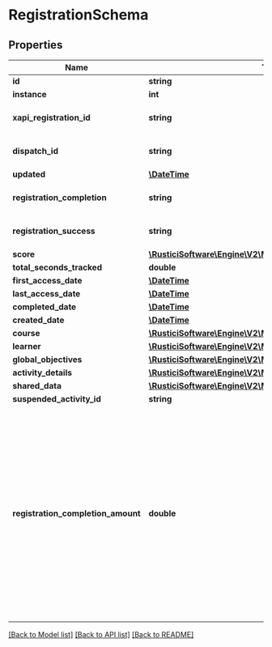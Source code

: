 # RegistrationSchema

## Properties
Name | Type | Description | Notes
------------ | ------------- | ------------- | -------------
**id** | **string** |  | [optional] 
**instance** | **int** |  | [optional] 
**xapi_registration_id** | **string** | xAPI registration id associated with this registration | [optional] 
**dispatch_id** | **string** | Dispatch ID for this registration, if applicable | [optional] 
**updated** | [**\DateTime**](\DateTime.md) |  | [optional] 
**registration_completion** | **string** |  | [optional] [default to 'UNKNOWN']
**registration_success** | **string** |  | [optional] [default to 'UNKNOWN']
**score** | [**\RusticiSoftware\Engine\V2\Model\ScoreSchema**](ScoreSchema.md) |  | [optional] 
**total_seconds_tracked** | **double** |  | [optional] 
**first_access_date** | [**\DateTime**](\DateTime.md) |  | [optional] 
**last_access_date** | [**\DateTime**](\DateTime.md) |  | [optional] 
**completed_date** | [**\DateTime**](\DateTime.md) |  | [optional] 
**created_date** | [**\DateTime**](\DateTime.md) |  | [optional] 
**course** | [**\RusticiSoftware\Engine\V2\Model\CourseReferenceSchema**](CourseReferenceSchema.md) |  | [optional] 
**learner** | [**\RusticiSoftware\Engine\V2\Model\LearnerSchema**](LearnerSchema.md) |  | [optional] 
**global_objectives** | [**\RusticiSoftware\Engine\V2\Model\ObjectiveSchema[]**](ObjectiveSchema.md) |  | [optional] 
**activity_details** | [**\RusticiSoftware\Engine\V2\Model\ActivityResultSchema**](ActivityResultSchema.md) |  | [optional] 
**shared_data** | [**\RusticiSoftware\Engine\V2\Model\SharedDataEntrySchema[]**](SharedDataEntrySchema.md) |  | [optional] 
**suspended_activity_id** | **string** |  | [optional] 
**registration_completion_amount** | **double** | A decimal value between 0 and 1 representing the percentage of this course that the learner has completed so far, if known. Note: for learning standards other than SCORM 2004 4th Edition, this value is based on the percentage of activities completed/passed. This means that single-activity courses in those standards will always return either 0 or 1. | [optional] 

[[Back to Model list]](../README.md#documentation-for-models) [[Back to API list]](../README.md#documentation-for-api-endpoints) [[Back to README]](../README.md)


